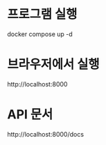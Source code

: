 # 프로그램 실행
docker compose up -d 

# 브라우저에서 실행
http://localhost:8000

# API 문서
http://localhost:8000/docs